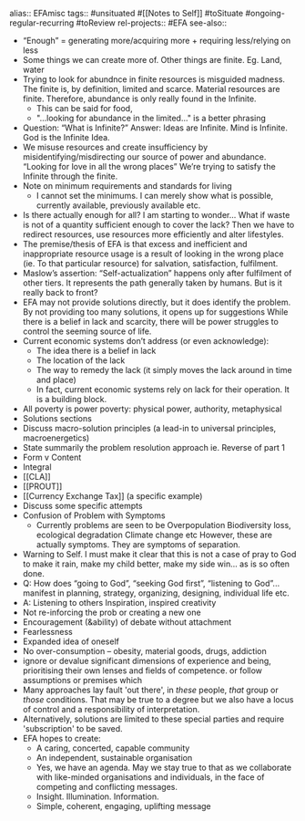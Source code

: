 alias:: EFAmisc
tags:: #unsituated #[[Notes to Self]] #toSituate #ongoing-regular-recurring #toReview
rel-projects:: #EFA
see-also::

- “Enough” = generating more/acquiring more + requiring less/relying on less
- Some things we can create more of. Other things are finite. Eg. Land, water
- Trying to look for abundnce in finite resources is misguided madness. The finite is, by definition, limited and scarce. Material resources are finite. Therefore, abundance is only really found in the Infinite.
	- This can be said for food,
	- "...looking for abundance in the limited..." is a better phrasing
- Question: “What is Infinite?” Answer: Ideas are Infinite. Mind is Infinite. God is the Infinite Idea.
- We misuse resources and create insufficiency by misidentifying/misdirecting our source of power and abundance. “Looking for love in all the wrong places” We’re trying to satisfy the Infinite through the finite.
- Note on minimum requirements and standards for living
	- I cannot set the minimums. I can merely show what is possible, currently available, previously available etc.
- Is there actually enough for all? I am starting to wonder... What if waste is not of a quantity sufficient enough to cover the lack? Then we have to redirect resources, use resources more efficiently and alter lifestyles.
- The premise/thesis of EFA is that excess and inefficient and inappropriate resource usage is a result of looking in the wrong place (ie. To that particular resource) for salvation, satisfaction, fulfilment.
- Maslow’s assertion: “Self-actualization” happens only after fulfilment of other tiers. It represents the path generally taken by humans. But is it really back to front?
- EFA may not provide solutions directly, but it does identify the problem. By not providing too many solutions, it opens up for suggestions  While there is a belief in lack and scarcity, there will be power struggles to control the seeming source of life.
- Current economic systems don’t address (or even acknowledge):
	- The idea there is a belief in lack
	- The location of the lack
	- The way to remedy the lack (it simply moves the lack around in time and place)
	- In fact, current economic systems rely on lack for their operation. It is a building block.
- All poverty is power poverty: physical power, authority, metaphysical
- Solutions sections
- Discuss macro-solution principles (a lead-in to universal principles, macroenergetics)
- State summarily the problem resolution approach ie. Reverse of part 1
- Form v Content
- Integral
- [[CLA]]
- [[PROUT]]
- [[Currency Exchange Tax]] (a specific example)
- Discuss some specific attempts
- Confusion of Problem with Symptoms
	- Currently problems are seen to be Overpopulation Biodiversity loss, ecological degradation Climate change etc However, these are actually symptoms. They are symptoms of separation.
- Warning to Self. I must make it clear that this is not a case of pray to God to make it rain, make my child better, make my side win... as is so often done.
- Q: How does “going to God”, “seeking God first”, “listening to God”... manifest in planning, strategy, organizing, designing, individual life etc.
- A: Listening to others Inspiration, inspired creativity
- Not re-inforcing the prob or creating a new one
- Encouragement (&ability) of debate without attachment
- Fearlessness
- Expanded idea of oneself
- No over-consumption – obesity, material goods, drugs, addiction
- ignore or devalue significant dimensions of experience and being, prioritising their own lenses and fields of competence.  or follow assumptions or premises which
- Many approaches lay fault 'out there', in _these_ people, _that_ group or _those_ conditions. That may be true to a degree but we also have a locus of control and a responsibility of interpretation.
- Alternatively, solutions are limited to these special parties and require 'subscription' to be saved.
- EFA hopes to create:
	- A caring, concerted, capable community
	- An independent, sustainable organisation
	- Yes, we have an agenda. May we stay true to that as we collaborate with like-minded organisations and individuals, in the face of competing and conflicting messages.
	- Insight. Illumination. Information.
	- Simple, coherent, engaging, uplifting message
